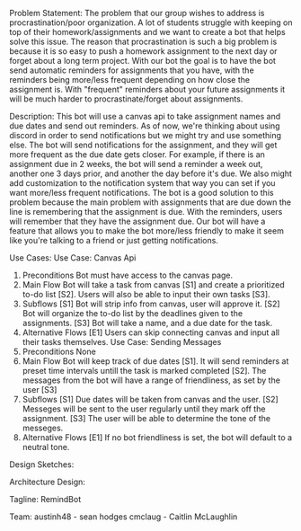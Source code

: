Problem Statement: 
The problem that our group wishes to address is procrastination/poor organization. A lot of students struggle with keeping on top of their homework/assignments and we want to create a bot that helps solve this issue. The reason that procrastination is such a big problem is because it is so easy to push a homework assignment to the next day or forget about a long term project. With our bot the goal is to have the bot send automatic reminders for assignments that you have, with the reminders being more/less frequent depending on how close the assignment is. With "frequent" reminders about your future assignments it will be much harder to procrastinate/forget about assignments.

Description:
This bot will use a canvas api to take assignment names and due dates and send out reminders. As of now, we're thinking about using discord in order to send notifications but we might try and use something else. The bot will send notifications for the assignment, and they will get more frequent as the due date gets closer. For example, if there is an assignment due in 2 weeks, the bot will send a reminder a week out, another one 3 days prior, and another the day before it's due. We also might add customization to the notification system that way you can set if you want more/less frequent notifications. The bot is a good solution to this problem because the main problem with assignments that are due down the line is remembering that the assignment is due. With the reminders, users will remember that they have the assignment due. Our bot will have a feature that allows you to make the bot more/less friendly to make it seem like you're talking to a friend or just getting notifications.

Use Cases:
  Use Case: Canvas Api
  1. Preconditions
      Bot must have access to the canvas page.
  3. Main Flow
      Bot will take a task from canvas [S1] and create a prioritized to-do list [S2]. Users will also be able to input their own tasks [S3].
  3. Subflows
      [S1] Bot will strip info from canvas, user will approve it.
      [S2] Bot will organize the to-do list by the deadlines given to the assignments.
      [S3] Bot will take a name, and a due date for the task.
  4. Alternative Flows
      [E1] Users can skip connecting canvas and input all their tasks themselves.
  Use Case: Sending Messages
  1. Preconditions
      None
  2. Main Flow
      Bot will keep track of due dates [S1]. It will send reminders at preset time intervals untill the task is marked completed [S2]. The messages from the bot will have a range of friendliness, as set by the user [S3]
  3. Subflows
      [S1] Due dates will be taken from canvas and the user.
      [S2] Messeges will be sent to the user regularly until they mark off the assignment.
      [S3] The user will be able to determine the tone of the messeges.
  4. Alternative Flows
      [E1] If no bot friendliness is set, the bot will default to a neutral tone.

Design Sketches: 


Architecture Design:


Tagline: RemindBot


Team: 
austinh48 - sean hodges
cmclaug - Caitlin McLaughlin
